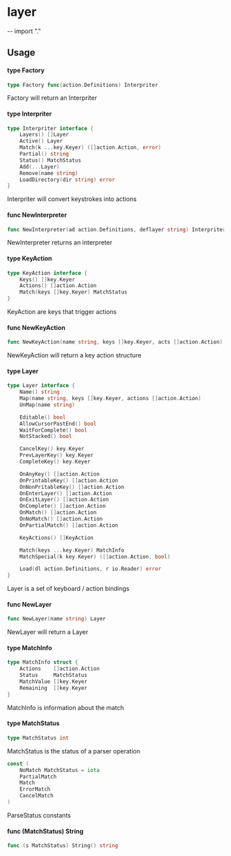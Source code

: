 # layer
--
    import "."


## Usage

#### type Factory

```go
type Factory func(action.Definitions) Interpriter
```

Factory will return an Interpriter

#### type Interpriter

```go
type Interpriter interface {
	Layers() []Layer
	Active() Layer
	Match(k ...key.Keyer) ([]action.Action, error)
	Partial() string
	Status() MatchStatus
	Add(...Layer)
	Remove(name string)
	LoadDirectory(dir string) error
}
```

Interpriter will convert keystrokes into actions

#### func  NewInterpreter

```go
func NewInterpreter(ad action.Definitions, deflayer string) Interpriter
```
NewInterpreter returns an interpreter

#### type KeyAction

```go
type KeyAction interface {
	Keys() []key.Keyer
	Actions() []action.Action
	Match(keys []key.Keyer) MatchStatus
}
```

KeyAction are keys that trigger actions

#### func  NewKeyAction

```go
func NewKeyAction(name string, keys []key.Keyer, acts []action.Action) KeyAction
```
NewKeyAction will return a key action structure

#### type Layer

```go
type Layer interface {
	Name() string
	Map(name string, keys []key.Keyer, actions []action.Action)
	UnMap(name string)

	Editable() bool
	AllowCursorPastEnd() bool
	WaitForComplete() bool
	NotStacked() bool

	CancelKey() key.Keyer
	PrevLayerKey() key.Keyer
	CompleteKey() key.Keyer

	OnAnyKey() []action.Action
	OnPrintableKey() []action.Action
	OnNonPritableKey() []action.Action
	OnEnterLayer() []action.Action
	OnExitLayer() []action.Action
	OnComplete() []action.Action
	OnMatch() []action.Action
	OnNoMatch() []action.Action
	OnPartialMatch() []action.Action

	KeyActions() []KeyAction

	Match(keys ...key.Keyer) MatchInfo
	MatchSpecial(k key.Keyer) ([]action.Action, bool)

	Load(dl action.Definitions, r io.Reader) error
}
```

Layer is a set of keyboard / action bindings

#### func  NewLayer

```go
func NewLayer(name string) Layer
```
NewLayer will return a Layer

#### type MatchInfo

```go
type MatchInfo struct {
	Actions    []action.Action
	Status     MatchStatus
	MatchValue []key.Keyer
	Remaining  []key.Keyer
}
```

MatchInfo is information about the match

#### type MatchStatus

```go
type MatchStatus int
```

MatchStatus is the status of a parser operation

```go
const (
	NoMatch MatchStatus = iota
	PartialMatch
	Match
	ErrorMatch
	CancelMatch
)
```
ParseStatus constants

#### func (MatchStatus) String

```go
func (s MatchStatus) String() string
```
